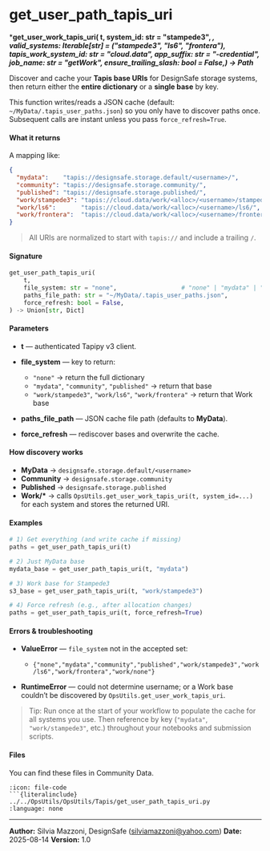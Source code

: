 # get_user_path_tapis_uri

***get_user_work_tapis_uri(    t,
    system_id: str = "stampede3",
    *,
    valid_systems: Iterable[str] = ("stampede3", "ls6", "frontera"),
    tapis_work_system_id: str = "cloud.data",
    app_suffix: str = "-credential",
    job_name: str = "getWork",
    ensure_trailing_slash: bool = False,) -> Path***


Discover and cache your **Tapis base URIs** for DesignSafe storage systems, then return either the **entire dictionary** or a **single base** by key.

This function writes/reads a JSON cache (default: `~/MyData/.tapis_user_paths.json`) so you only have to discover paths once. Subsequent calls are instant unless you pass `force_refresh=True`.

#### What it returns

A mapping like:

```json
{
  "mydata":    "tapis://designsafe.storage.default/<username>/",
  "community": "tapis://designsafe.storage.community/",
  "published": "tapis://designsafe.storage.published/",
  "work/stampede3": "tapis://cloud.data/work/<alloc>/<username>/stampede3/",
  "work/ls6":       "tapis://cloud.data/work/<alloc>/<username>/ls6/",
  "work/frontera":  "tapis://cloud.data/work/<alloc>/<username>/frontera/"
}
```

> All URIs are normalized to start with `tapis://` and include a trailing `/`.

#### Signature

```python
get_user_path_tapis_uri(
    t,
    file_system: str = "none",                  # "none" | "mydata" | "community" | "published" | "work/<system>"
    paths_file_path: str = "~/MyData/.tapis_user_paths.json",
    force_refresh: bool = False,
) -> Union[str, Dict]
```

#### Parameters

* **t** — authenticated Tapipy v3 client.
* **file\_system** — key to return:

  * `"none"` → return the full dictionary
  * `"mydata"`, `"community"`, `"published"` → return that base
  * `"work/stampede3"`, `"work/ls6"`, `"work/frontera"` → return that Work base
* **paths\_file\_path** — JSON cache file path (defaults to **MyData**).
* **force\_refresh** — rediscover bases and overwrite the cache.

#### How discovery works

* **MyData** → `designsafe.storage.default/<username>`
* **Community** → `designsafe.storage.community`
* **Published** → `designsafe.storage.published`
* **Work/\*** → calls `OpsUtils.get_user_work_tapis_uri(t, system_id=...)` for each system and stores the returned URI.

#### Examples

```python
# 1) Get everything (and write cache if missing)
paths = get_user_path_tapis_uri(t)

# 2) Just MyData base
mydata_base = get_user_path_tapis_uri(t, "mydata")

# 3) Work base for Stampede3
s3_base = get_user_path_tapis_uri(t, "work/stampede3")

# 4) Force refresh (e.g., after allocation changes)
paths = get_user_path_tapis_uri(t, force_refresh=True)
```

#### Errors & troubleshooting

* **ValueError** — `file_system` not in the accepted set:

  * `{"none","mydata","community","published","work/stampede3","work/ls6","work/frontera","work/none"}`
* **RuntimeError** — could not determine username; or a Work base couldn’t be discovered by `OpsUtils.get_user_work_tapis_uri`.

> Tip: Run once at the start of your workflow to populate the cache for all systems you use. Then reference by key (`"mydata"`, `"work/stampede3"`, etc.) throughout your notebooks and submission scripts.




#### Files
You can find these files in Community Data.

```{dropdown} get_user_path_tapis_uri.py
:icon: file-code
```{literalinclude} ../../OpsUtils/OpsUtils/Tapis/get_user_path_tapis_uri.py
:language: none
```


---

**Author:** Silvia Mazzoni, DesignSafe (silviamazzoni@yahoo.com)
**Date:** 2025-08-14
**Version:** 1.0